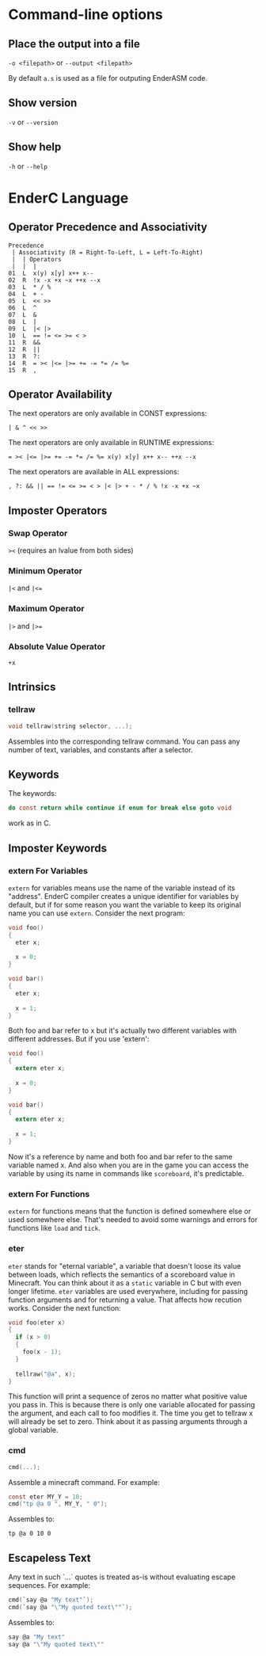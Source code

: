 # Command-line options

## Place the output into a file

`-o <filepath>` or `--output <filepath>`

By default `a.s` is used as a file for outputing EnderASM code.

## Show version

`-v` or `--version`

## Show help

`-h` or `--help`

# EnderC Language

## Operator Precedence and Associativity

```
Precedence
 | Associativity (R = Right-To-Left, L = Left-To-Right)
 |  | Operators
 |  |  |
01  L  x(y) x[y] x++ x--
02  R  !x -x +x ~x ++x --x
03  L  * / %
04  L  + -
05  L  << >>
06  L  ^
07  L  &
08  L  |
09  L  |< |>
10  L  == != <= >= < >
11  R  &&
12  R  ||
13  R  ?:
14  R  = >< |<= |>= += -= *= /= %=
15  R  ,
```

## Operator Availability

The next operators are only available in CONST expressions:
```
| & ^ << >>
```

The next operators are only available in RUNTIME expressions:
```
= >< |<= |>= += -= *= /= %= x(y) x[y] x++ x-- ++x --x
```

The next operators are available in ALL expressions:
```
, ?: && || == != <= >= < > |< |> + - * / % !x -x +x ~x
```

## Imposter Operators

### Swap Operator

`><` (requires an lvalue from both sides)

### Minimum Operator

`|<` and `|<=`

### Maximum Operator

`|>` and `|>=`

### Absolute Value Operator

`+x`

## Intrinsics

### tellraw

```c
void tellraw(string selector, ...);
```

Assembles into the corresponding tellraw command. You can pass any number of text, variables, and
constants after a selector.

## Keywords

The keywords:

```c
do const return while continue if enum for break else goto void
```

work as in C.

## Imposter Keywords

### extern For Variables

`extern` for variables means use the name of the variable instead of its "address". EnderC compiler
creates a unique identifier for variables by default, but if for some reason you want the variable
to keep its original name you can use `extern`. Consider the next program:

```c
void foo()
{
  eter x;
  
  x = 0;
}

void bar()
{
  eter x;
  
  x = 1;
}
```

Both foo and bar refer to x but it's actually two different variables with different addresses.
But if you use 'extern':

```c
void foo()
{
  extern eter x;
  
  x = 0;
}

void bar()
{
  extern eter x;
  
  x = 1;
}
```

Now it's a reference by name and both foo and bar refer to the same variable named x. And also
when you are in the game you can access the variable by using its name in commands like
`scoreboard`, it's predictable. 

### extern For Functions

`extern` for functions means that the function is defined somewhere else or used somewhere else.
That's needed to avoid some warnings and errors for functions like `load` and `tick`. 

### eter

`eter` stands for "eternal variable", a variable that doesn't loose its value between loads, which
reflects the semantics of a scoreboard value in Minecraft. You can think about it as a `static`
variable in C but with even longer lifetime. `eter` variables are used everywhere, including for
passing function arguments and for returning a value. That affects how recution works. Consider
the next function:

```c
void foo(eter x)
{
  if (x > 0)
  {
    foo(x - 1);
  }
  
  tellraw("@a", x);
}
```

This function will print a sequence of zeros no matter what positive value you pass in. This is
because there is only one variable allocated for passing the argument, and each call to foo
modifies it. The time you get to tellraw x will already be set to zero. Think about it as passing
arguments through a global variable.

### cmd

```c
cmd(...);
```

Assemble a minecraft command. For example:

```c
const eter MY_Y = 10;
cmd("tp @a 0 ", MY_Y, " 0");
```

Assembles to:

```
tp @a 0 10 0
```

## Escapeless Text

Any text in such \`...\` quotes is treated as-is without evaluating escape sequences.
For example:

```c
cmd(`say @a "My text"`);
cmd(`say @a "\"My quoted text\""`);
```

Assembles to:

```c
say @a "My text"
say @a "\"My quoted text\""
```

